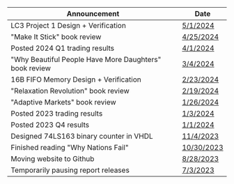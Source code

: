 | Announcement | Date |
| --- | --- |
| LC3 Project 1 Design + Verification | [5/1/2024](https://github.com/coolnikitav/nikitas-notebook/tree/main/engineering/lc3-controller-project1)
| "Make It Stick" book review | [4/25/2024](https://github.com/coolnikitav/nikitas-notebook/blob/main/books/make-it-stick.md)
| Posted 2024 Q1 trading results | [4/1/2024](https://github.com/coolnikitav/nikitas-notebook/blob/main/trading/q1-2024-trading-results.md)
| "Why Beautiful People Have More Daughters" book review | [3/4/2024](https://github.com/coolnikitav/nikitas-notebook/blob/main/books/why-beautiful-people-have-more-daughters.md)
| 16B FIFO Memory Design + Verification | [2/23/2024](https://github.com/coolnikitav/nikitas-notebook/tree/main/engineering/fifo) |
| "Relaxation Revolution" book review | [2/19/2024](https://github.com/coolnikitav/nikitas-notebook/blob/main/books/relaxation-revolution.md) |
| "Adaptive Markets" book review | [1/26/2024](https://github.com/coolnikitav/nikitas-notebook/blob/main/books/adaptive-markets.md )
| Posted 2023 trading results | [1/3/2024](https://github.com/coolnikitav/nikitas-notebook/blob/main/trading/2023-trading-results.md)
| Posted 2023 Q4 results | [1/1/2024](https://github.com/coolnikitav/nikitas-notebook/blob/main/trading/q4-2023-trading-results.md)
| Designed 74LS163 binary counter in VHDL | [11/4/2023](https://github.com/coolnikitav/nikitas-notebook/blob/main/engineering/VHDL/74LS163-binary-counter.md)
| Finished reading "Why Nations Fail" | [10/30/2023](https://github.com/coolnikitav/nikitas-notebook/blob/main/books/why-nations-fail.md) |
| Moving website to Github |  [8/28/2023](https://github.com/coolnikitav/nikitas-notebook/blob/main/announcements/moving-website-to-github.md) | 
| Temporarily pausing report releases | [7/3/2023](https://github.com/coolnikitav/nikitas-notebook/blob/main/announcements/temporarily-pausing-reports.md) |
